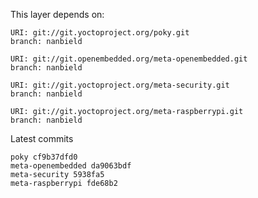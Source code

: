 This layer depends on:

    URI: git://git.yoctoproject.org/poky.git
    branch: nanbield

    URI: git://git.openembedded.org/meta-openembedded.git
    branch: nanbield

    URI: git://git.yoctoproject.org/meta-security.git
    branch: nanbield

    URI: git://git.yoctoproject.org/meta-raspberrypi.git
    branch: nanbield

Latest commits

    poky cf9b37dfd0
    meta-openembedded da9063bdf
    meta-security 5938fa5
    meta-raspberrypi fde68b2
